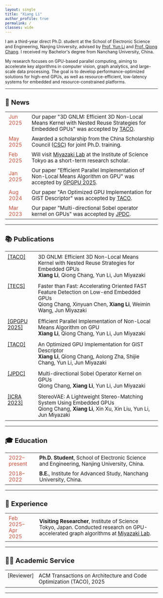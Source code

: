 ```yaml
---
layout: single
title: "Xiang Li"
author_profile: true
permalink: /
classes: wide
---
```


I am a third-year direct Ph.D. student at the School of Electronic Science and Engineering, Nanjing University, advised by [Prof. Yun Li](https://www.yunligroup.org/) and [Prof. Qiong Chang](https://changqiong.github.io/). I received my Bachelor's degree from Nanchang University, China.

My research focuses on GPU-based parallel computing, aiming to accelerate key algorithms in computer vision, graph analytics, and large-scale data processing. The goal is to develop performance-optimized solutions for high-end GPUs, as well as resource-efficient, low-latency systems for embedded and resource-constrained platforms.
﻿
﻿

---

<h2 style="font-size: 22px;">📰 News</h2>

<table style="border-collapse: collapse; border: none; font-size: 17px;">
  <tr style="border: none;">
    <td style="border: none; padding: 6px 12px; vertical-align: top; width: 15%;">
      <span style="color: #c94e39;">Jun 2025</span>
    </td>
    <td style="border: none; padding: 6px 12px;">
      Our paper "3D GNLM: Efficient 3D Non-Local Means Kernel with Nested Reuse Strategies for Embedded GPUs" was accepted by
      <a href="https://dl.acm.org/doi/10.1145/3744909">TACO</a>.
    </td>
  </tr>
  
  <tr style="border: none;">
    <td style="border: none; padding: 6px 12px;">
      <span style="color: #c94e39;">May 2025</span>
    </td>
    <td style="border: none; padding: 6px 12px;">
      Awarded a scholarship from the China Scholarship Council (<a href="https://www.csc.edu.cn/">CSC</a>) for joint Ph.D. training.
    </td>
  </tr>
  
  <tr style="border: none;">
    <td style="border: none; padding: 6px 12px;">
      <span style="color: #c94e39;">Feb 2025</span>
    </td>
    <td style="border: none; padding: 6px 12px;">
      Will visit <a href="https://www.lsc.c.titech.ac.jp/miyazaki">Miyazaki Lab</a> at the Institute of Science Tokyo as a short-term research scholar.
    </td>
  </tr>
  
  <tr style="border: none;">
    <td style="border: none; padding: 6px 12px;">
      <span style="color: #c94e39;">Jan 2025</span>
    </td>
    <td style="border: none; padding: 6px 12px;">
      Our paper "Efficient Parallel Implementation of Non-Local Means Algorithm on GPU" was accepted by 
      <a href="https://dl.acm.org/doi/10.1145/3725798.3725807">GPGPU 2025</a>.
    </td>
  </tr>
  
  <tr style="border: none;">
    <td style="border: none; padding: 6px 12px;">
      <span style="color: #c94e39;">Aug 2024</span>
    </td>
    <td style="border: none; padding: 6px 12px;">
      Our paper "An Optimized GPU Implementation for GIST Descriptor" was accepted by 
      <a href="https://dl.acm.org/doi/10.1145/3689339">TACO</a>.
    </td>
  </tr>
  
  <tr style="border: none;">
    <td style="border: none; padding: 6px 12px;">
      <span style="color: #c94e39;">Mar 2023</span>
    </td>
    <td style="border: none; padding: 6px 12px;">
      Our paper "Multi-directional Sobel operator kernel on GPUs" was accepted by 
      <a href="https://www.sciencedirect.com/science/article/pii/S0743731523000400">JPDC</a>.
    </td>
  </tr>
</table>


---

<h2 style="font-size: 22px;">📚 Publications</h2>

<table style="border-collapse: collapse; border: none; font-size: 17px;">
  <tr style="border: none;">
    <td style="border: none; padding: 8px; vertical-align: top;" width="20%">
      <a href="https://dl.acm.org/doi/10.1145/3744909">[TACO]</a>
    </td>
    <td style="border: none; padding: 8px;">
      <div>3D GNLM: Efficient 3D Non-Local Means Kernel with Nested Reuse Strategies for Embedded GPUs</div>
      <div><strong>Xiang Li</strong>, Qiong Chang, Yun Li, Jun Miyazaki</div>
    </td>
  </tr>

  <tr style="border: none;">
    <td style="border: none; padding: 8px; vertical-align: top;">
      <a href="https://dl.acm.org/doi/10.1145/3725217">[TECS]</a>
    </td>
    <td style="border: none; padding: 8px;">
      <div>Faster than Fast: Accelerating Oriented FAST Feature Detection on Low-end Embedded GPUs</div>
      <div>Qiong Chang, Xinyuan Chen, <strong>Xiang Li</strong>, Weimin Wang, Jun Miyazaki</div>
    </td>
  </tr>

  <tr style="border: none;">
    <td style="border: none; padding: 8px; vertical-align: top;">
      <a href="https://dl.acm.org/doi/10.1145/3725798.3725807">[GPGPU 2025]</a>
    </td>
    <td style="border: none; padding: 8px;">
      <div>Efficient Parallel Implementation of Non-Local Means Algorithm on GPU</div>
      <div><strong>Xiang Li</strong>, Qiong Chang, Yun Li, Jun Miyazaki</div>
    </td>
  </tr>

  <tr style="border: none;">
    <td style="border: none; padding: 8px; vertical-align: top;">
      <a href="https://dl.acm.org/doi/10.1145/3689339">[TACO]</a>
    </td>
    <td style="border: none; padding: 8px;">
      <div>An Optimized GPU Implementation for GIST Descriptor</div>
      <div><strong>Xiang Li</strong>, Qiong Chang, Aolong Zha, Shijie Chang, Yun Li, Jun Miyazaki</div>
    </td>
  </tr>

  <tr style="border: none;">
    <td style="border: none; padding: 8px; vertical-align: top;">
      <a href="https://www.sciencedirect.com/science/article/pii/S0743731523000400">[JPDC]</a>
    </td>
    <td style="border: none; padding: 8px;">
      <div>Multi-directional Sobel Operator Kernel on GPUs</div>
      <div>Qiong Chang, <strong>Xiang Li</strong>, Yun Li, Jun Miyazaki</div>
    </td>
  </tr>

  <tr style="border: none;">
    <td style="border: none; padding: 8px; vertical-align: top;">
      <a href="https://ieeexplore.ieee.org/abstract/document/10160441">[ICRA 2023]</a>
    </td>
    <td style="border: none; padding: 8px;">
      <div>StereoVAE: A Lightweight Stereo-Matching System Using Embedded GPUs</div>
      <div>Qiong Chang, <strong>Xiang Li</strong>, Xin Xu, Xin Liu, Yun Li, Jun Miyazaki</div>
    </td>
  </tr>
</table>



---

<h2 style="font-size: 22px;">🎓 Education</h2>

<table style="border-collapse: collapse; border: none; font-size: 17px;">
  <tr style="border: none;">
    <td style="border: none; padding: 6px 12px; vertical-align: top; width: 20%;">
      <span style="color: #c94e39;">2022–present</span>
    </td>
    <td style="border: none; padding: 6px 12px;">
      <strong>Ph.D. Student</strong>, School of Electronic Science and Engineering, Nanjing University, China.
    </td>
  </tr>
  <tr style="border: none;">
    <td style="border: none; padding: 6px 12px; vertical-align: top;">
      <span style="color: #c94e39;">2018–2022</span>
    </td>
    <td style="border: none; padding: 6px 12px;">
      <strong>B.E.</strong>, Institute for Advanced Study, Nanchang University, China.
    </td>
  </tr>
</table>

  
---

<h2 style="font-size: 22px;">💼 Experience</h2>

<table style="border-collapse: collapse; border: none; font-size: 17px;">
  <tr style="border: none;">
    <td style="border: none; padding: 6px 12px; vertical-align: top; width: 20%;">
      <span style="color: #c94e39;">Feb 2025–Apr 2025</span>
    </td>
    <td style="border: none; padding: 6px 12px;">
      <strong>Visiting Researcher</strong>, Institute of Science Tokyo, Japan.  
      Conducted research on GPU-accelerated graph algorithms at 
      <a href="https://www.lsc.c.titech.ac.jp/miyazaki" target="_blank">Miyazaki Lab</a>.
    </td>
  </tr>
</table>

---

<h2 style="font-size: 22px;">🧑‍⚖️ Academic Service</h2>

<table style="border-collapse: collapse; border: none; font-size: 17px;">
  <tr style="border: none;">
    <td style="border: none; padding: 8px; vertical-align: top;" width="20%">
      <span>[Reviewer]</span>
    </td>
    <td style="border: none; padding: 8px;">
      <div>ACM Transactions on Architecture and Code Optimization (TACO), 2025</div>
    </td>
  </tr>
</table>

---

<div style="display:none;">
  李翔, 南大李翔, 南京大学李翔, 南京大学电子科学与工程学院李翔, 南昌大学李翔, 南昌大学高等研究院李翔, 东京工业大学李翔，东京科学大学李翔，jun miyazaki李翔
</div>
